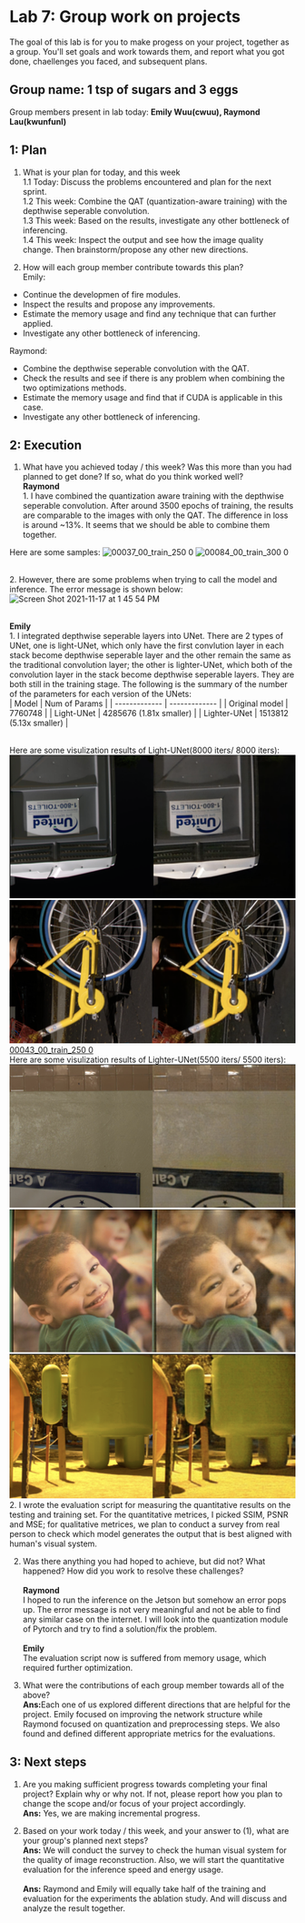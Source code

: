 Lab 7: Group work on projects
===
The goal of this lab is for you to make progess on your project, together as a group. You'll set goals and work towards them, and report what you got done, chaellenges you faced, and subsequent plans.


Group name: 1 tsp of sugars and 3 eggs
---
Group members present in lab today: <b>Emily Wuu(cwuu), Raymond Lau(kwunfunl)</b>


1: Plan
----
1. What is your plan for today, and this week <br/>
1.1 Today: Discuss the problems encountered and plan for the next sprint. <br/>
1.2 This week: Combine the QAT (quantization-aware training) with the depthwise seperable convolution. <br/>
1.3 This week: Based on the results, investigate any other bottleneck of inferencing. <br/>
1.4 This week: Inspect the output and see how the image quality change. Then brainstorm/propose any other new directions. <br/>

2. How will each group member contribute towards this plan?<br/>
Emily:
- Continue the developmen of fire modules.
- Inspect the results and propose any improvements.
- Estimate the memory usage and find any technique that can further applied.
- Investigate any other bottleneck of inferencing.

Raymond:
- Combine the depthwise seperable convolution with the QAT.
- Check the results and see if there is any problem when combining the two optimizations methods.
- Estimate the memory usage and find that if CUDA is applicable in this case.
- Investigate any other bottleneck of inferencing.

2: Execution
----
1. What have you achieved today / this week? Was this more than you had planned to get done? If so, what do you think worked well?
<br><b>Raymond</b>
<br>1. I have combined the quantization aware training with the depthwise seperable convolution. After around 3500 epochs of training, the results are comparable to the images with only the QAT. The difference in loss is around ~13%. It seems that we should be able to combine them together.

Here are some samples:
![00037_00_train_250 0](https://user-images.githubusercontent.com/90403016/142273346-d2327009-2403-4d63-96c6-87f2c71f805c.jpg)
![00084_00_train_300 0](https://user-images.githubusercontent.com/90403016/142273411-956631c2-bdb7-4cfc-8373-78391a2e8be2.jpg)



<br>2. However, there are some problems when trying to call the model and inference. The error message is shown below:
<img width="571" alt="Screen Shot 2021-11-17 at 1 45 54 PM" src="https://user-images.githubusercontent.com/90403016/142262968-90e07c58-9fc3-4917-8fb7-d00a15403d67.png">

 

<br><b>Emily</b>
<br>1. I integrated depthwise seperable layers into UNet. There are 2 types of UNet, one is light-UNet, which only have the first convlution layer in each stack become depthwise seperable layer and the other remain the same as the traditional convolution layer; the other is lighter-UNet, which both of the convolution layer in the stack become depthwise seperable layers. They are both still in the training stage. The following is the summary of the number of the parameters for each version of the UNets:<br>
| Model  | Num of Params |
| ------------- | ------------- |
| Original model  | 7760748  |
| Light-UNet  | 4285676 (1.81x smaller)  |
| Lighter-UNet  | 1513812 (5.13x smaller) |

<br>Here are some visulization results of Light-UNet(8000 iters/ 8000 iters):
 ![00012_00_train_250 0](https://github.com/cwuu/11-767/blob/main/lab8-img/light1.png)
![00043_00_train_250 0](https://github.com/cwuu/11-767/blob/main/lab8-img/light2.png)
[00043_00_train_250 0](https://github.com/cwuu/11-767/blob/main/lab8-img/light3.png)
<br>Here are some visulization results of Lighter-UNet(5500 iters/ 5500 iters):
 ![00012_00_train_250 0](https://github.com/cwuu/11-767/blob/main/lab8-img/lighter1.png)
![00043_00_train_250 0](https://github.com/cwuu/11-767/blob/main/lab8-img/lighter2.png)
![00043_00_train_250 0](https://github.com/cwuu/11-767/blob/main/lab8-img/lighter3.png)
<br>2. I wrote the evaluation script for measuring the quantitative results on the testing and training set. For the quantitative metrices, I picked SSIM, PSNR and MSE; for qualitative metrices, we plan to conduct a survey from real person to check which model generates the output that is best aligned with human's visual system.

2. Was there anything you had hoped to achieve, but did not? What happened? How did you work to resolve these challenges?
<br><br><b>Raymond</b>
<br>I hoped to run the inference on the Jetson but somehow an error pops up. The error message is not very meaningful and not be able to find any similar case on the internet. I will look into the quantization module of Pytorch and try to find a solution/fix the problem.
<br><br><b>Emily</b>
<br>The evaluation script now is suffered from memory usage, which required further optimization.


3. What were the contributions of each group member towards all of the above?
<br><b>Ans:</b>Each one of us explored different directions that are helpful for the project. Emily focused on improving the network structure while Raymond focused on quantization and preprocessing steps. We also found and defined different appropriate metrics for the evaluations.
  
3: Next steps
----
1. Are you making sufficient progress towards completing your final project? Explain why or why not. If not, please report how you plan to change the scope and/or focus of your project accordingly.
<br><b>Ans:</b> Yes, we are making incremental progress. 


2. Based on your work today / this week, and your answer to (1), what are your group's planned next steps?
 <br><b>Ans:</b> We will conduct the survey to check the human visual system for the quality of image reconstruction. Also, we will start the quantitative evaluation for the inference speed and energy usage.  
<br><b>Ans:</b> Raymond and Emily will equally take half of the training and evaluation for the experiments the ablation study. And will discuss and analyze the result together. 
